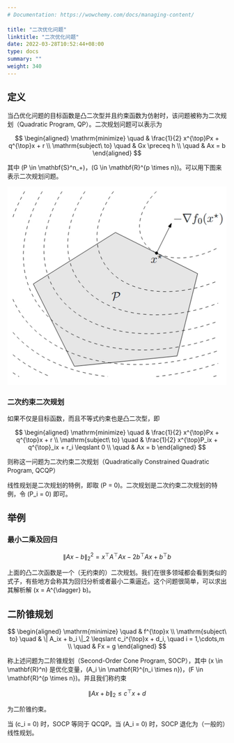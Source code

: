```yaml
---
# Documentation: https://wowchemy.com/docs/managing-content/

title: "二次优化问题"
linktitle: "二次优化问题"
date: 2022-03-28T10:52:44+08:00
type: docs
summary: ""
weight: 340
---
```


<!--more-->

## 定义

当凸优化问题的目标函数是凸二次型并且约束函数为仿射时，该问题被称为二次规划（Quadratic Program, QP）。二次规划问题可以表示为

$$
\begin{aligned}
    \mathrm{minimize} \quad & \frac{1}{2} x^{\top}Px + q^{\top}x + r \\
    \mathrm{subject\ to} \quad & Gx \preceq h \\
    \quad & Ax = b
\end{aligned}
$$

其中 \(P \in \mathbf{S}^n_+\)，\(G \in \mathbf{R}^{p \times n}\)。可以用下图来表示二次规划问题。

![](03034aa004d3a2a2ddeb6f8bc04c0a04.png)

### 二次约束二次规划

如果不仅是目标函数，而且不等式约束也是凸二次型，即

$$
\begin{aligned}
    \mathrm{minimize} \quad & \frac{1}{2} x^{\top}Px + q^{\top}x + r \\
    \mathrm{subject\ to} \quad & \frac{1}{2} x^{\top}P_ix + q^{\top}_ix + r_i \leqslant 0 \\
    \quad & Ax = b
\end{aligned}
$$

则称这一问题为二次约束二次规划（Quadratically Constrained Quadratic Program, QCQP）

线性规划是二次规划的特例，即取 \(P = 0\)。二次规划是二次约束二次规划的特例，令 \(P_i = 0\) 即可。

## 举例

### 最小二乘及回归

$$
\| Ax - b \|^2_2 = x^{\top}A^{\top}Ax - 2b^{\top}Ax + b^{\top}b
$$

上面的凸二次函数是一个（无约束的）二次规划。我们在很多领域都会看到类似的式子，有些地方会称其为回归分析或者最小二乘逼近。这个问题很简单，可以求出其解析解 \(x = A^{\dagger} b\)。

## 二阶锥规划

$$
\begin{aligned}
    \mathrm{minimize} \quad & f^{\top}x \\
    \mathrm{subject\ to} \quad & \| A_ix + b_i \|_2 \leqslant c_i^{\top}x + d_i, \quad i = 1,\cdots,m \\
    \quad & Fx = g
\end{aligned}
$$

称上述问题为二阶锥规划（Second-Order Cone Program, SOCP），其中 \(x \in \mathbf{R}^n\) 是优化变量，\(A_i \in \mathbf{R}^{n_i \times n}\)，\(F \in \mathbf{R}^{p \times n}\)。并且我们称约束

$$
\| Ax + b \|_2 \leqslant c^{\top}x + d
$$

为二阶锥约束。

当 \(c_i = 0\) 时，SOCP 等同于 QCQP。当 \(A_i = 0\) 时，SOCP 退化为（一般的）线性规划。